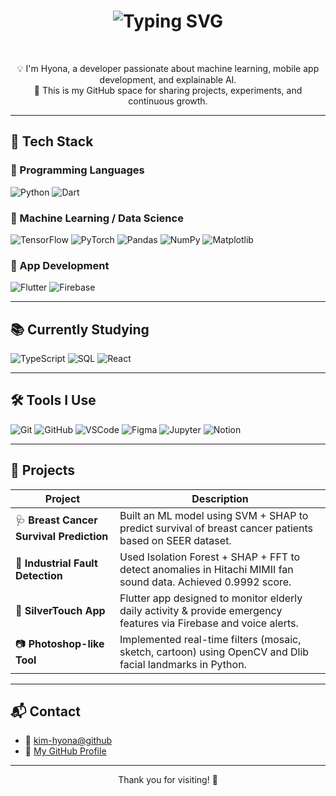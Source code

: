 <h1 align="center">
  <img src="https://readme-typing-svg.vercel.app/?font=Pacifico&size=35&pause=1000&color=FF69B4&center=true&vCenter=true&width=600&lines=🖤+Welcome+to+Hyona's+GitHub+🩷;💻+Code+with+Love+and+Coffee+☕;🌸+AI%2FML+Lover+%26+Flutter+Dev+🌸;✨+Explore.+Create.+Inspire.+✨" alt="Typing SVG" />
</h1>


<br/>

<p align="center">
  💡 I'm Hyona, a developer passionate about machine learning, mobile app development, and explainable AI.<br>
  📌 This is my GitHub space for sharing projects, experiments, and continuous growth.
</p>

---

## 🧠 Tech Stack

### 🔸 Programming Languages
![Python](https://img.shields.io/badge/Python-3776AB?style=flat&logo=python&logoColor=white)
![Dart](https://img.shields.io/badge/Dart-0175C2?style=flat&logo=dart&logoColor=white)

### 🔸 Machine Learning / Data Science
![TensorFlow](https://img.shields.io/badge/TensorFlow-FF6F00?style=flat&logo=tensorflow&logoColor=white)
![PyTorch](https://img.shields.io/badge/PyTorch-EE4C2C?style=flat&logo=pytorch&logoColor=white)
![Pandas](https://img.shields.io/badge/Pandas-150458?style=flat&logo=pandas&logoColor=white)
![NumPy](https://img.shields.io/badge/NumPy-013243?style=flat&logo=numpy&logoColor=white)
![Matplotlib](https://img.shields.io/badge/Matplotlib-11557C?style=flat)

### 🔸 App Development
![Flutter](https://img.shields.io/badge/Flutter-02569B?style=flat&logo=flutter&logoColor=white)
![Firebase](https://img.shields.io/badge/Firebase-FFCA28?style=flat&logo=firebase&logoColor=black)

---

## 📚 Currently Studying

![TypeScript](https://img.shields.io/badge/TypeScript-3178C6?style=flat&logo=typescript&logoColor=white)
![SQL](https://img.shields.io/badge/SQL-4479A1?style=flat&logo=postgresql&logoColor=white)
![React](https://img.shields.io/badge/React-61DAFB?style=flat&logo=react&logoColor=black)

---

## 🛠 Tools I Use

![Git](https://img.shields.io/badge/Git-F05032?style=flat&logo=git&logoColor=white)
![GitHub](https://img.shields.io/badge/GitHub-181717?style=flat&logo=github&logoColor=white)
![VSCode](https://img.shields.io/badge/VSCode-007ACC?style=flat&logo=visual-studio-code&logoColor=white)
![Figma](https://img.shields.io/badge/Figma-F24E1E?style=flat&logo=figma&logoColor=white)
![Jupyter](https://img.shields.io/badge/Jupyter-F37626?style=flat&logo=jupyter&logoColor=white)
![Notion](https://img.shields.io/badge/Notion-000000?style=flat&logo=notion&logoColor=white)

---

## 🚀 Projects

| Project | Description |
|--------|-------------|
| 🩺 **Breast Cancer Survival Prediction** | Built an ML model using SVM + SHAP to predict survival of breast cancer patients based on SEER dataset. |
| 🔧 **Industrial Fault Detection** | Used Isolation Forest + SHAP + FFT to detect anomalies in Hitachi MIMII fan sound data. Achieved 0.9992 score. |
| 👵 **SilverTouch App** | Flutter app designed to monitor elderly daily activity & provide emergency features via Firebase and voice alerts. |
| 📷 **Photoshop-like Tool** | Implemented real-time filters (mosaic, sketch, cartoon) using OpenCV and Dlib facial landmarks in Python. |

---

## 📬 Contact

- 📧 [kim-hyona@github](mailto:kim-hyona@github.com)
- 🔗 [My GitHub Profile](https://github.com/kim-hyona)

---

<p align="center">
  Thank you for visiting! 🌱  
</p>
